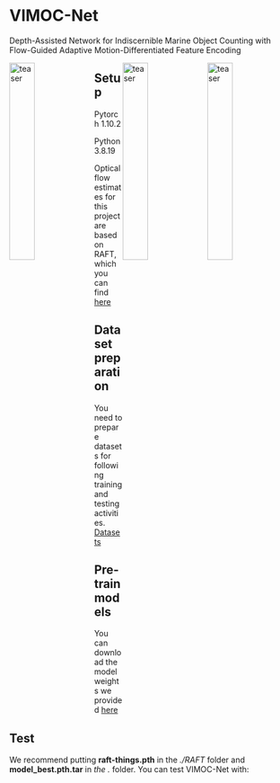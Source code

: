# VIMOC-Net
Depth-Assisted Network for Indiscernible Marine Object Counting with Flow-Guided Adaptive Motion-Differentiated Feature Encoding

<div>
  <img src="./assets/images.gif" width="30%" alt="teaser" align=center style="float: left;" />
  <img src="./assets/gt.gif" width="30%" alt="teaser" align=center style="float: right;" />
  <img src="./assets/depth.gif" width="30%" alt="teaser" align=center style="float: right;" />
</div>

## Setup
Pytorch 1.10.2

Python 3.8.19

Optical flow estimates for this project are based on RAFT, which you can find [here](https://drive.google.com/drive/folders/1sWDsfuZ3Up38EUQt7-JDTT1HcGHuJgvT)

## Dataset preparation 
You need to prepare datasets for following training and testing activities. [Datasets](https://drive.google.com/file/d/12vmbS7p7gIDv2-T-pJUgGJRPLi5lvh_E/view?usp=sharing)


## Pre-train models
You can download the model weights we provided [here](https://drive.google.com/file/d/1H8N6d3ugaGdzsQ1rF0Dmd-1wzgzGuVzT/view?usp=drive_link)

## Test

We recommend putting **raft-things.pth** in the *./RAFT* folder and **model_best.pth.tar** in *the .* folder. You can test VIMOC-Net with:
